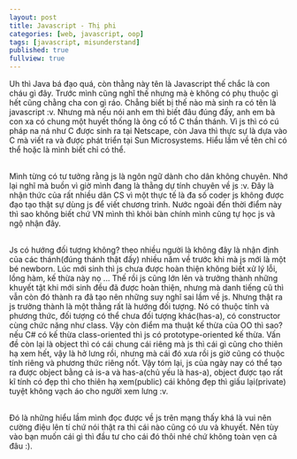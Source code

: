 ```yaml
---
layout: post
title: Javascript - Thị phi
categories: [web, javascript, oop]
tags: [javascript, misunderstand]
published: true
fullview: true
---
```


Uh thì Java bá đạo quá, còn thằng này tên là Javascript thế chắc là con cháu gì đây. Trước mình cũng nghĩ thế nhưng mà è không có phụ thuộc gì hết cũng chằng cha con gì ráo. Chẳng biết bị thế nào mà sinh ra có tên là javascript :v. Nhưng mà nếu nói anh em thì biết đâu đúng đấy, anh em bà con xa có chung một huyết thống là ông cố tổ C thần thánh. Vì js thì có cú pháp na ná như C được sinh ra tại Netscape, còn Java thì thực sự là dựa vào C mà viết ra và được phát triển tại Sun Microsystems. Hiểu lầm về tên chỉ có thể hoặc là mình biết chỉ có thể.<br><br>

Mình từng có tư tưởng rằng js là ngôn ngữ dành cho dân không chuyên. Nhớ lại nghĩ mà buồn vì giờ mình đang là thằng dự tính chuyên về js :v. Đây là nhận thức của rất nhiều dân CS vì một thực tế là đa số coder js không được đạo tạo thật sự dùng js để viết chương trình. Nước ngoài đến thời điểm này thì sao không biết chứ VN mình thì khỏi bàn chính mình cũng tự học js và ngộ nhận đây.<br><br>

Js có hướng đối tượng không? theo nhiều người là không đây là nhận định của các thánh(đúng thánh thật đấy) nhiều năm về trước khi mà js mới là một bé newborn. Lúc mới sinh thì js chưa được hoàn thiện không biết xử lý lỗi, lồng hàm, kế thừa này nọ ... Thế rồi js cũng lớn lên và trưởng thành những khuyết tật khi mới sinh đều đã được hoàn thiện, nhưng mà danh tiếng cũ thì vẫn còn đó thành ra đã tạo nên những suy nghĩ sai lầm về js. Nhưng thật ra js trưởng thành là một thằng rất là hướng đối tượng. Nó có thuộc tính và phương thức, đối tượng có thể chưa đối tượng khác(has-a), có constructor cùng chức năng như class. Vậy còn điểm ma thuật kế thừa của OO thì sao? nếu C# có kế thừa class-oriented thì js có prototype-oriented kế thừa. Vấn đề còn lại là object thì có cái chung cái riêng mà js thì cái gì cũng cho thiên hạ xem hết, vậy là hở lưng rồi, nhưng mà cái đó xưa rồi js giờ cũng có thuộc tính riêng và phương thức riêng nốt. Vậy tóm lại, js của ngày nay có thể tạo ra được object bằng cả is-a và has-a(chủ yếu là has-a), object được tạo rất kĩ tính có đẹp thì cho thiên hạ xem(public) cái không đẹp thì giấu lại(private) tuyệt không vạch áo cho người xem lưng :v. <br><br>

Đó là những hiểu lầm mình đọc được về js trên mạng thấy khá là vui nên cường điệu lên tí chứ nói thật ra thì cái nào cũng có ưu và khuyết. Nên tùy vào bạn muốn cái gì thì đầu tư cho cái đó thôi nhé chứ không toàn vẹn cả đâu :).<br><br>
